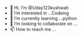 - 👋 Hi, I’m @Uday123kushwah
- 👀 I’m interested in ...Codeing
- 🌱 I’m currently learning ...python
- 💞️ I’m looking to collaborate on ...
- 📫 How to reach me ...

<!---
Uday123kushwah/Uday123kushwah is a ✨ special ✨ repository because its `README.md` (this file) appears on your GitHub profile.
You can click the Preview link to take a look at your changes.
--->
